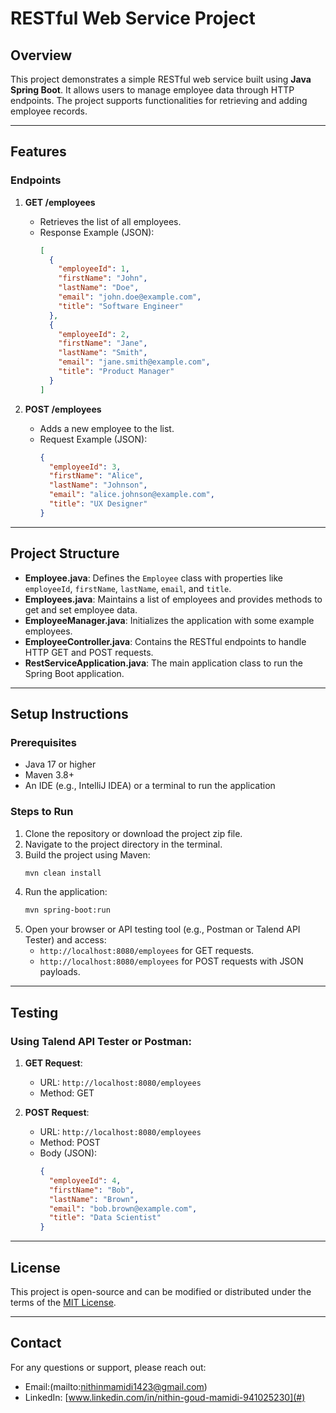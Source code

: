 # RESTful Web Service Project

## Overview
This project demonstrates a simple RESTful web service built using **Java Spring Boot**. It allows users to manage employee data through HTTP endpoints. The project supports functionalities for retrieving and adding employee records.

---

## Features

### Endpoints
1. **GET /employees**
   - Retrieves the list of all employees.
   - Response Example (JSON):
     ```json
     [
       {
         "employeeId": 1,
         "firstName": "John",
         "lastName": "Doe",
         "email": "john.doe@example.com",
         "title": "Software Engineer"
       },
       {
         "employeeId": 2,
         "firstName": "Jane",
         "lastName": "Smith",
         "email": "jane.smith@example.com",
         "title": "Product Manager"
       }
     ]
     ```

2. **POST /employees**
   - Adds a new employee to the list.
   - Request Example (JSON):
     ```json
     {
       "employeeId": 3,
       "firstName": "Alice",
       "lastName": "Johnson",
       "email": "alice.johnson@example.com",
       "title": "UX Designer"
     }
     ```

---

## Project Structure
- **Employee.java**: Defines the `Employee` class with properties like `employeeId`, `firstName`, `lastName`, `email`, and `title`.
- **Employees.java**: Maintains a list of employees and provides methods to get and set employee data.
- **EmployeeManager.java**: Initializes the application with some example employees.
- **EmployeeController.java**: Contains the RESTful endpoints to handle HTTP GET and POST requests.
- **RestServiceApplication.java**: The main application class to run the Spring Boot application.

---

## Setup Instructions

### Prerequisites
- Java 17 or higher
- Maven 3.8+
- An IDE (e.g., IntelliJ IDEA) or a terminal to run the application

### Steps to Run
1. Clone the repository or download the project zip file.
2. Navigate to the project directory in the terminal.
3. Build the project using Maven:
   ```bash
   mvn clean install
   ```
4. Run the application:
   ```bash
   mvn spring-boot:run
   ```
5. Open your browser or API testing tool (e.g., Postman or Talend API Tester) and access:
   - `http://localhost:8080/employees` for GET requests.
   - `http://localhost:8080/employees` for POST requests with JSON payloads.

---

## Testing
### Using Talend API Tester or Postman:
1. **GET Request**:
   - URL: `http://localhost:8080/employees`
   - Method: GET

2. **POST Request**:
   - URL: `http://localhost:8080/employees`
   - Method: POST
   - Body (JSON):
     ```json
     {
       "employeeId": 4,
       "firstName": "Bob",
       "lastName": "Brown",
       "email": "bob.brown@example.com",
       "title": "Data Scientist"
     }
     ```

---

## License
This project is open-source and can be modified or distributed under the terms of the [MIT License](LICENSE).

---

## Contact
For any questions or support, please reach out:
- Email:(mailto:nithinmamidi1423@gmail.com)
- LinkedIn: [www.linkedin.com/in/nithin-goud-mamidi-941025230](#)


